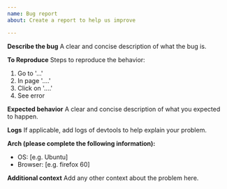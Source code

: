 ```yaml
---
name: Bug report
about: Create a report to help us improve

---
```


**Describe the bug**
A clear and concise description of what the bug is.

**To Reproduce**
Steps to reproduce the behavior:
1. Go to '...'
2. In page '....'
3. Click on '....'
4. See error

**Expected behavior**
A clear and concise description of what you expected to happen.

**Logs**
If applicable, add logs of devtools to help explain your problem.

**Arch (please complete the following information):**
 - OS: [e.g. Ubuntu]
 - Browser: [e.g. firefox 60]

**Additional context**
Add any other context about the problem here.

